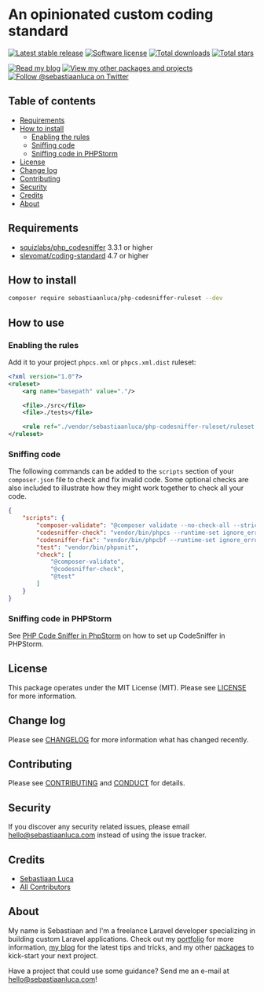 # An opinionated custom coding standard

[![Latest stable release][version-badge]][link-packagist]
[![Software license][license-badge]](LICENSE.md)
[![Total downloads][downloads-badge]][link-packagist]
[![Total stars][stars-badge]][link-github]

[![Read my blog][blog-link-badge]][link-blog]
[![View my other packages and projects][packages-link-badge]][link-packages]
[![Follow @sebastiaanluca on Twitter][twitter-profile-badge]][link-twitter]

## Table of contents

- [Requirements](#requirements)
- [How to install](#how-to-install)
    - [Enabling the rules](#enabling-the-rules)
    - [Sniffing code](#sniffing-code)
    - [Sniffing code in PHPStorm](#sniffing-code-in-phpstorm)
- [License](#license)
- [Change log](#change-log)
- [Contributing](#contributing)
- [Security](#security)
- [Credits](#credits)
- [About](#about)

## Requirements

- [squizlabs/php_codesniffer](https://github.com/squizlabs/PHP_CodeSniffer) 3.3.1 or higher
- [slevomat/coding-standard](https://github.com/slevomat/coding-standard) 4.7 or higher

## How to install

```bash
composer require sebastiaanluca/php-codesniffer-ruleset --dev
```

## How to use

### Enabling the rules

Add it to your project `phpcs.xml` or `phpcs.xml.dist` ruleset:

```xml
<?xml version="1.0"?>
<ruleset>
    <arg name="basepath" value="."/>

    <file>./src</file>
    <file>./tests</file>

    <rule ref="./vendor/sebastiaanluca/php-codesniffer-ruleset/ruleset.xml"/>
</ruleset>
```

### Sniffing code

The following commands can be added to the `scripts` section of your `composer.json` file to check and fix invalid code. Some optional checks are also included to illustrate how they might work together to check all your code.

```json
{
    "scripts": {
        "composer-validate": "@composer validate --no-check-all --strict",
        "codesniffer-check": "vendor/bin/phpcs --runtime-set ignore_errors_on_exit 1 --runtime-set ignore_warnings_on_exit 1",
        "codesniffer-fix": "vendor/bin/phpcbf --runtime-set ignore_errors_on_exit 1 --runtime-set ignore_warnings_on_exit 1 || exit 0",
        "test": "vendor/bin/phpunit",
        "check": [
            "@composer-validate",
            "@codesniffer-check",
            "@test"
        ]
    }
}
```

### Sniffing code in PHPStorm

See [PHP Code Sniffer in PhpStorm](https://confluence.jetbrains.com/display/PhpStorm/PHP+Code+Sniffer+in+PhpStorm) on how to set up CodeSniffer in PHPStorm.

## License

This package operates under the MIT License (MIT). Please see [LICENSE](LICENSE.md) for more information.

## Change log

Please see [CHANGELOG](CHANGELOG.md) for more information what has changed recently.

## Contributing

Please see [CONTRIBUTING](CONTRIBUTING.md) and [CONDUCT](CONDUCT.md) for details.

## Security

If you discover any security related issues, please email [hello@sebastiaanluca.com][link-author-email] instead of using the issue tracker.

## Credits

- [Sebastiaan Luca][link-github-profile]
- [All Contributors][link-contributors]

## About

My name is Sebastiaan and I'm a freelance Laravel developer specializing in building custom Laravel applications. Check out my [portfolio][link-portfolio] for more information, [my blog][link-blog] for the latest tips and tricks, and my other [packages][link-packages] to kick-start your next project.

Have a project that could use some guidance? Send me an e-mail at [hello@sebastiaanluca.com][link-author-email]!

[version-badge]: https://img.shields.io/packagist/v/sebastiaanluca/php-codesniffer-ruleset.svg?label=stable
[license-badge]: https://img.shields.io/badge/license-MIT-informational.svg
[travis-badge]: https://img.shields.io/travis/sebastiaanluca/php-codesniffer-ruleset/master.svg
[downloads-badge]: https://img.shields.io/packagist/dt/sebastiaanluca/php-codesniffer-ruleset.svg?color=brightgreen
[stars-badge]: https://img.shields.io/github/stars/sebastiaanluca/php-codesniffer-ruleset.svg?color=brightgreen

[blog-link-badge]: https://img.shields.io/badge/link-blog-lightgrey.svg
[packages-link-badge]: https://img.shields.io/badge/link-other_packages-lightgrey.svg
[twitter-profile-badge]: https://img.shields.io/twitter/follow/sebastiaanluca.svg?style=social
[twitter-share-badge]: https://img.shields.io/twitter/url/http/shields.io.svg?style=social

[link-github]: https://github.com/sebastiaanluca/php-codesniffer-ruleset
[link-packagist]: https://packagist.org/packages/sebastiaanluca/php-codesniffer-ruleset
[link-travis]: https://travis-ci.org/sebastiaanluca/php-codesniffer-ruleset
[link-contributors]: ../../contributors

[link-portfolio]: https://www.sebastiaanluca.com
[link-blog]: https://blog.sebastiaanluca.com
[link-packages]: https://packagist.org/packages/sebastiaanluca
[link-twitter]: https://twitter.com/sebastiaanluca
[link-github-profile]: https://github.com/sebastiaanluca
[link-author-email]: mailto:hello@sebastiaanluca.com
